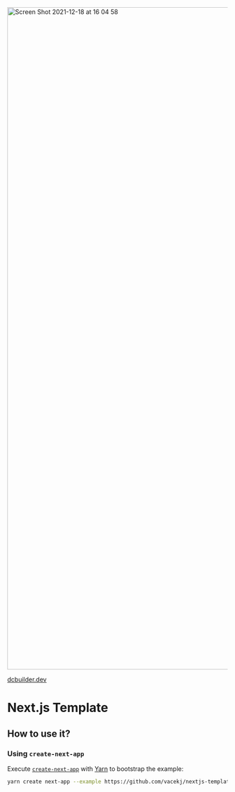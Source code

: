 <img width="1512" alt="Screen Shot 2021-12-18 at 16 04 58" src="https://user-images.githubusercontent.com/19372745/146645640-dc73524d-472f-430c-a1fd-580ba76abdef.png">

<a href="https://dcbuilder.dev/">dcbuilder.dev</a>

# Next.js Template
## How to use it?

### Using `create-next-app`

Execute [`create-next-app`](https://github.com/vercel/next.js/tree/canary/packages/create-next-app) with [Yarn](https://yarnpkg.com/lang/en/docs/cli/create/) to bootstrap the example:

```bash
yarn create next-app --example https://github.com/vacekj/nextjs-template my-next-app
```
